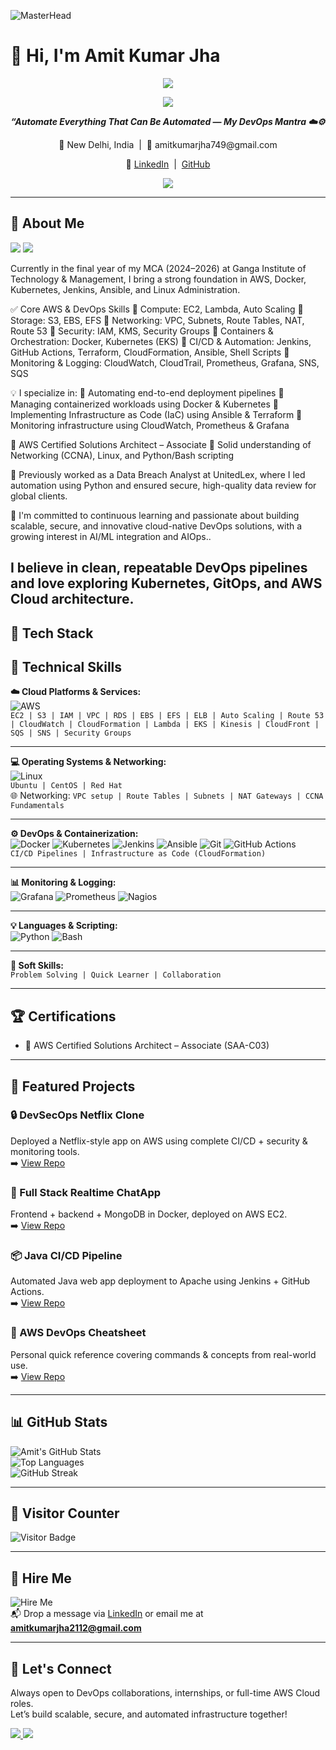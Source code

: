 ![MasterHead](https://cdn.dribbble.com/userupload/7725814/file/original-ad34e5a3d587a8a90b6586de67710225.gif)



# 👋 Hi, I'm Amit Kumar Jha

<p align="center">
  <img src="https://capsule-render.vercel.app/api?type=waving&color=007ACC&height=200&section=header&text=Amit%20Kumar%20Jha%20🚀&fontSize=35&fontColor=ffffff"/>
</p>

<p align="center">
  <img src="https://readme-typing-svg.demolab.com?font=Fira+Code&duration=3500&pause=1000&color=007ACC&center=true&vCenter=true&width=600&lines=AWS+Cloud+%7C+DevOps+Engineer" />
</p>

<p align="center">
  <em><strong>“Automate Everything That Can Be Automated — My DevOps Mantra ☁️⚙️</strong></em>
</p>

<p align="center">
  📍 New Delhi, India &nbsp;|&nbsp; 📧 amitkumarjha749@gmail.com  
</p>

<p align="center">
  🔗 <a href="https://www.linkedin.com/in/amit-kumar-jha-55b112216">LinkedIn</a> &nbsp;|&nbsp; <a href="https://github.com/AmitJha2112">GitHub</a>
</p>


<p align="center">
  <img src="https://readme-typing-svg.demolab.com?font=Fira+Code&size=22&duration=4000&pause=1000&color=007ACC&center=true&vCenter=true&width=600&lines=Currently+Deploying+Real-World+DevOps+Projects;Mastering+Cloud+Security+and+Monitoring"/>
</p>  

---

## 💼 About Me

<img src="https://img.shields.io/badge/Open%20to-Full--Time%20%2F%20Freelance-orange?style=for-the-badge&logo=freelancer" /> <img src="https://img.shields.io/badge/Focused%20on-AWS%20Cloud-blue?style=for-the-badge&logo=amazonaws" />

Currently in the final year of my MCA (2024–2026) at Ganga Institute of Technology & Management, I bring a strong foundation in AWS, Docker, Kubernetes, Jenkins, Ansible, and Linux Administration.

✅ Core AWS & DevOps Skills
🔹 Compute: EC2, Lambda, Auto Scaling
🔹 Storage: S3, EBS, EFS
🔹 Networking: VPC, Subnets, Route Tables, NAT, Route 53
🔹 Security: IAM, KMS, Security Groups
🔹 Containers & Orchestration: Docker, Kubernetes (EKS)
🔹 CI/CD & Automation: Jenkins, GitHub Actions, Terraform, CloudFormation, Ansible, Shell Scripts
🔹 Monitoring & Logging: CloudWatch, CloudTrail, Prometheus, Grafana, SNS, SQS



💡 I specialize in:
🔹 Automating end-to-end deployment pipelines
🔹 Managing containerized workloads using Docker & Kubernetes
🔹 Implementing Infrastructure as Code (IaC) using Ansible & Terraform
🔹 Monitoring infrastructure using CloudWatch, Prometheus & Grafana



🎯 AWS Certified Solutions Architect – Associate
🔐 Solid understanding of Networking (CCNA), Linux, and Python/Bash scripting

💼 Previously worked as a Data Breach Analyst at UnitedLex, where I led automation using Python and ensured secure, high-quality data review for global clients.

🚀 I'm committed to continuous learning and passionate about building scalable, secure, and innovative cloud-native DevOps solutions, with a growing interest in AI/ML integration and AIOps..

I believe in **clean, repeatable DevOps pipelines** and love exploring Kubernetes, GitOps, and AWS Cloud architecture.
---

## 🧰 Tech Stack

## 🚀 Technical Skills  

**☁️ Cloud Platforms & Services:**  
![AWS](https://img.shields.io/badge/AWS-232f3e?style=for-the-badge&logo=amazon-aws&logoColor=white)  
`EC2 | S3 | IAM | VPC | RDS | EBS | EFS | ELB | Auto Scaling | Route 53 | CloudWatch | CloudFormation | Lambda | EKS | Kinesis | CloudFront | SQS | SNS | Security Groups`

---

**💻 Operating Systems & Networking:**  
![Linux](https://img.shields.io/badge/Linux-FCC624?style=for-the-badge&logo=linux&logoColor=black)  
`Ubuntu | CentOS | Red Hat`  
🌐 Networking: `VPC setup | Route Tables | Subnets | NAT Gateways | CCNA Fundamentals`

---

**⚙️ DevOps & Containerization:**  
![Docker](https://img.shields.io/badge/Docker-2496ED?style=for-the-badge&logo=docker&logoColor=white)
![Kubernetes](https://img.shields.io/badge/Kubernetes-326CE5?style=for-the-badge&logo=kubernetes&logoColor=white)
![Jenkins](https://img.shields.io/badge/Jenkins-D24939?style=for-the-badge&logo=jenkins&logoColor=white)
![Ansible](https://img.shields.io/badge/Ansible-EE0000?style=for-the-badge&logo=ansible&logoColor=white)
![Git](https://img.shields.io/badge/Git-F05032?style=for-the-badge&logo=git&logoColor=white)
![GitHub Actions](https://img.shields.io/badge/GitHub%20Actions-2088FF?style=for-the-badge&logo=github-actions&logoColor=white)  
`CI/CD Pipelines | Infrastructure as Code (CloudFormation)`

---

**📊 Monitoring & Logging:**  
![Grafana](https://img.shields.io/badge/Grafana-F46800?style=for-the-badge&logo=grafana&logoColor=white)
![Prometheus](https://img.shields.io/badge/Prometheus-E6522C?style=for-the-badge&logo=prometheus&logoColor=white)
![Nagios](https://img.shields.io/badge/Nagios-000000?style=for-the-badge&logo=nagios&logoColor=white)

---

**💡 Languages & Scripting:**  
![Python](https://img.shields.io/badge/Python-3776AB?style=for-the-badge&logo=python&logoColor=white)
![Bash](https://img.shields.io/badge/Bash-4EAA25?style=for-the-badge&logo=gnu-bash&logoColor=white)

---

**🤝 Soft Skills:**  
`Problem Solving | Quick Learner | Collaboration`

---

## 🏆 Certifications

- 🥇 AWS Certified Solutions Architect – Associate (SAA-C03) 

---

## 🚀 Featured Projects

### 🔒 DevSecOps Netflix Clone  
Deployed a Netflix-style app on AWS using complete CI/CD + security & monitoring tools.  
➡️ [View Repo](https://github.com/AmitJha2112/DevSecOps-Netflix-Clone)

### 💬 Full Stack Realtime ChatApp  
Frontend + backend + MongoDB in Docker, deployed on AWS EC2.  
➡️ [View Repo](https://github.com/AmitJha2112/full-stack_Realtime-chatApp)

### 📦 Java CI/CD Pipeline  
Automated Java web app deployment to Apache using Jenkins + GitHub Actions.  
➡️ [View Repo](https://github.com/AmitJha2112/Java-CICD-Pipeline)

### 📓 AWS DevOps Cheatsheet  
Personal quick reference covering commands & concepts from real-world use.  
➡️ [View Repo](https://github.com/AmitJha2112/aws-devops-cheatsheet)

---

## 📊 GitHub Stats

![Amit's GitHub Stats](https://github-readme-stats.vercel.app/api?username=AmitJha2112&show_icons=true&theme=tokyonight)  
![Top Languages](https://github-readme-stats.vercel.app/api/top-langs/?username=AmitJha2112&layout=compact&theme=tokyonight)  
![GitHub Streak](https://streak-stats.demolab.com?user=AmitJha2112&theme=tokyonight)

---

## 🧮 Visitor Counter

![Visitor Badge](https://komarev.com/ghpvc/?username=AmitJha2112&label=Profile%20Views&color=blue&style=flat)

---

## 💼 Hire Me

![Hire Me](https://img.shields.io/badge/Available-For%20Hire-brightgreen?style=for-the-badge&logo=freelancer)  
📬 Drop a message via [LinkedIn](https://www.linkedin.com/in/amit-kumar-jha-55b112216) or email me at **amitkumarjha2112@gmail.com**

---

## 🤝 Let's Connect

Always open to DevOps collaborations, internships, or full-time AWS Cloud roles.  
Let’s build scalable, secure, and automated infrastructure together!

<a href="https://github.com/AmitJha2112" target="_blank">
  <img src="https://img.shields.io/badge/⭐%20Star%20My%20Work-GitHub-0e76a8?style=for-the-badge&logo=github" />
</a>

<a href="mailto:amitkumarjha2112@gmail.com" target="_blank">
  <img src="https://img.shields.io/badge/📬%20Let's%20Talk-blue?style=for-the-badge&logo=gmail" />
</a>

